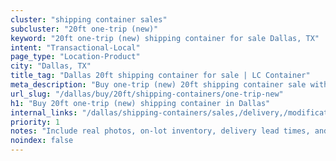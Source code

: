 ```yaml
---
cluster: "shipping container sales"
subcluster: "20ft one-trip (new)"
keyword: "20ft one-trip (new) shipping container for sale Dallas, TX"
intent: "Transactional-Local"
page_type: "Location-Product"
city: "Dallas, TX"
title_tag: "Dallas 20ft shipping container for sale | LC Container"
meta_description: "Buy one-trip (new) 20ft shipping container sale with local delivery in Dallas, TX. LC Container — local Since 2003. Request a fast quote today."
url_slug: "/dallas/buy/20ft/shipping-containers/one-trip-new"
h1: "Buy 20ft one-trip (new) shipping container in Dallas"
internal_links: "/dallas/shipping-containers/sales,/delivery,/modifications"
priority: 1
notes: "Include real photos, on-lot inventory, delivery lead times, and financing info."
noindex: false
---
```


<!-- TODO: Add unique city/inventory copy, images, and internal links here. -->

